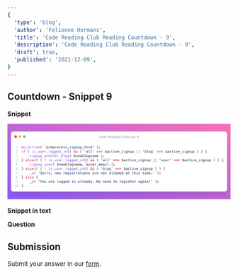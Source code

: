 ```yaml
---
{
  'type': 'blog',
  'author': 'Felienne Hermans',
  'title': 'Code Reading Club Reading Countdown - 9',
  'description': 'Code Reading Club Reading Countdown - 9',
  'draft': true,
  'published': '2021-12-09',
}
---
```


## Countdown - Snippet 9

**Snippet**

![CRCRC-9](/images/articles/CRCRC-9.png)

**Snippet in text**

**Question**

## Submission

Submit your answer in our [form](https://forms.gle/241ak21gMu1fRada6).
